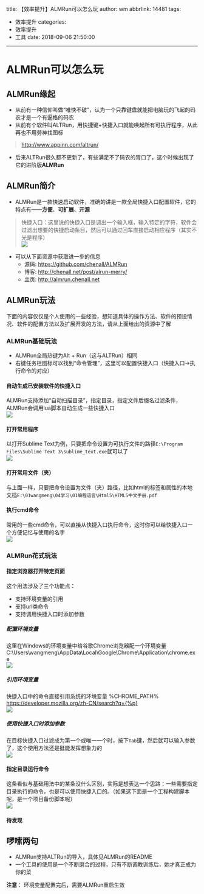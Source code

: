 title: 【效率提升】ALMRun可以怎么玩
author: wm
abbrlink: 14481
tags:
  - 效率提升
categories:
  - 效率提升
  - 工具
date: 2018-09-06 21:50:00
---
# ALMRun可以怎么玩

## ALMRun缘起

* 从前有一种信仰叫做“唯快不破”，认为一个只靠键盘就能把电脑玩的飞起的码农才是一个有逼格的码农
* 从前有个软件叫ALTRun，用快捷键+快捷入口就能唤起所有可执行程序，从此再也不用劳神找图标
> http://www.appinn.com/altrun/

* 后来ALTRun很久都不更新了，有些满足不了码农的胃口了，这个时候出现了它的进阶版**ALMRun**

## ALMRun简介

* ALMRun是一款快速启动软件，准确的讲是一款全局快捷入口配置软件，它的特点有——**方便**、**可扩展**、**开源**
> 快捷入口：这里说的快捷入口是调出一个输入框，输入特定的字符，软件会过滤出想要的快捷启动条目，然后可以通过回车直接启动相应程序（其实不光是程序）  
> ![](http://7xumuq.com1.z0.glb.clouddn.com/16-5-26/21642830.jpg)

* 可以从下面资源中获取进一步的信息
  * 源码: <https://github.com/chenall/ALMRun>  
  * 博客: <http://chenall.net/post/alrun-merry/>  
  * 主页: <http://almrun.chenall.net>

## ALMRun玩法

下面的内容仅仅是个人使用的一些经验，想知道具体的操作方法、软件的预设情况、软件的配置方法以及扩展开发的方法，请从上面给出的资源中了解
### ALMRun基础玩法

* ALMRun全局热键为Alt + Run（这与ALTRun）相同
* 右键任务栏图标可以找到“命令管理”，这里可以配置快捷入口（快捷入口->执行命令的对应）

#### 自动生成已安装软件的快捷入口

ALMRun支持添加“自动扫描目录”，指定目录，指定文件后缀名过滤条件，ALMRun会调用lua脚本自动生成一些快捷入口  
![](http://7xumuq.com1.z0.glb.clouddn.com/16-5-26/58291620.jpg)

#### 打开常用程序

以打开Sublime Text为例，只要把命令设置为可执行文件的路径`E:\Program Files\Sublime Text 3\sublime_text.exe`就可以了  
![](http://7xumuq.com1.z0.glb.clouddn.com/16-5-26/23878124.jpg)

#### 打开常用文件（夹）

与上面一样，只要把命令设置为文件（夹）路径，比如html的标签和属性的本地文档`E:\01wangmeng\04学习\01编程语言\Html5\HTML5中文手册.pdf`

#### 执行cmd命令

常用的一些cmd命令，可以直接从快捷入口执行命令，这时你可以给快捷入口一个方便记忆与使用的名字  
![](http://7xumuq.com1.z0.glb.clouddn.com/16-5-26/46486187.jpg)

### ALMRun花式玩法

#### 指定浏览器打开特定页面

这个用法涉及了三个功能点：
* 支持环境变量的引用
* 支持url类命令
* 支持调用快捷入口时添加参数

##### 配置环境变量

这里在Windows的环境变量中给谷歌Chrome浏览器配一个环境变量
C:\Users\wangmeng\AppData\Local\Google\Chrome\Application\chrome.exe   
![](http://7xumuq.com1.z0.glb.clouddn.com/16-5-26/96556879.jpg)
##### 引用环境变量

快捷入口中的命令直接引用系统的环境变量
%CHROME_PATH% https://developer.mozilla.org/zh-CN/search?q={%p}  
![](http://7xumuq.com1.z0.glb.clouddn.com/16-5-26/26165247.jpg)

##### 使用快捷入口时添加参数

在目标快捷入口过滤成为第一个或唯一一个时，按下`Tab`键，然后就可以输入参数了，这个使用方法还是挺能发挥想象力的  
![](http://7xumuq.com1.z0.glb.clouddn.com/16-5-26/11728746.jpg)  

#### 指定目录运行命令

这条看似与基础用法中的某条没什么区别，实际是想表达一个思路：一些需要指定目录执行的命令，也是可以使用快捷入口的。（如果这下面是一个工程构建脚本呢，是一个项目备份脚本呢）  
![](http://7xumuq.com1.z0.glb.clouddn.com/16-5-26/50200006.jpg)  

#### 待发现


## 啰嗦两句
* ALMRun支持ALTRun的导入，具体见ALMRun的README
* 一个工具的使用是一个不断磨合的过程，只有不断调教训练后，她才真正成为你的菜

**注意**：
环境变量配置完后，需要ALMRun重启生效
